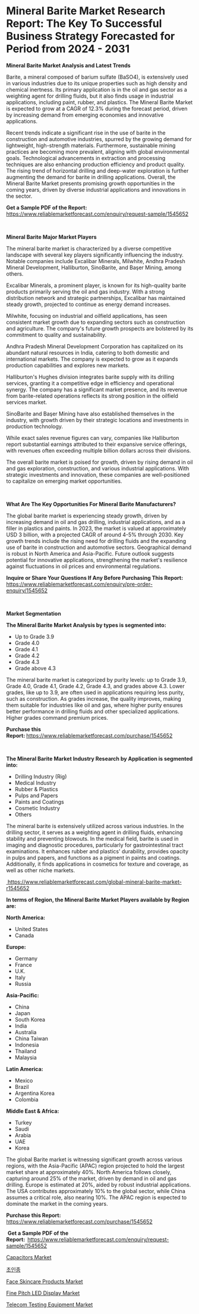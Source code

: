 <p><h1>Mineral Barite Market Research Report: The Key To Successful Business Strategy Forecasted for Period from 2024 - 2031</h1></p><p><strong>Mineral Barite Market Analysis and Latest Trends</strong></p>
<p><p>Barite, a mineral composed of barium sulfate (BaSO4), is extensively used in various industries due to its unique properties such as high density and chemical inertness. Its primary application is in the oil and gas sector as a weighting agent for drilling fluids, but it also finds usage in industrial applications, including paint, rubber, and plastics. The Mineral Barite Market is expected to grow at a CAGR of 12.3% during the forecast period, driven by increasing demand from emerging economies and innovative applications.</p><p>Recent trends indicate a significant rise in the use of barite in the construction and automotive industries, spurred by the growing demand for lightweight, high-strength materials. Furthermore, sustainable mining practices are becoming more prevalent, aligning with global environmental goals. Technological advancements in extraction and processing techniques are also enhancing production efficiency and product quality. The rising trend of horizontal drilling and deep-water exploration is further augmenting the demand for barite in drilling applications. Overall, the Mineral Barite Market presents promising growth opportunities in the coming years, driven by diverse industrial applications and innovations in the sector.</p></p>
<p><strong>Get a Sample PDF of the Report:&nbsp;</strong> <a href="https://www.reliablemarketforecast.com/enquiry/request-sample/1545652?utm_campaign=1080&utm_medium=2&utm_source=Github&utm_content=ia&utm_term=29092024&utm_id=mineral-barite">https://www.reliablemarketforecast.com/enquiry/request-sample/1545652</a></p>
<p>&nbsp;</p>
<p><strong>Mineral Barite Major Market Players</strong></p>
<p><p>The mineral barite market is characterized by a diverse competitive landscape with several key players significantly influencing the industry. Notable companies include Excalibar Minerals, Milwhite, Andhra Pradesh Mineral Development, Halliburton, SinoBarite, and Başer Mining, among others.</p><p>Excalibar Minerals, a prominent player, is known for its high-quality barite products primarily serving the oil and gas industry. With a strong distribution network and strategic partnerships, Excalibar has maintained steady growth, projected to continue as energy demand increases.</p><p>Milwhite, focusing on industrial and oilfield applications, has seen consistent market growth due to expanding sectors such as construction and agriculture. The company's future growth prospects are bolstered by its commitment to quality and sustainability.</p><p>Andhra Pradesh Mineral Development Corporation has capitalized on its abundant natural resources in India, catering to both domestic and international markets. The company is expected to grow as it expands production capabilities and explores new markets.</p><p>Halliburton's Hughes division integrates barite supply with its drilling services, granting it a competitive edge in efficiency and operational synergy. The company has a significant market presence, and its revenue from barite-related operations reflects its strong position in the oilfield services market.</p><p>SinoBarite and Başer Mining have also established themselves in the industry, with growth driven by their strategic locations and investments in production technology.</p><p>While exact sales revenue figures can vary, companies like Halliburton report substantial earnings attributed to their expansive service offerings, with revenues often exceeding multiple billion dollars across their divisions.</p><p>The overall barite market is poised for growth, driven by rising demand in oil and gas exploration, construction, and various industrial applications. With strategic investments and innovation, these companies are well-positioned to capitalize on emerging market opportunities.</p></p>
<p>&nbsp;</p>
<p><strong>What Are The Key Opportunities For Mineral Barite Manufacturers?</strong></p>
<p><p>The global barite market is experiencing steady growth, driven by increasing demand in oil and gas drilling, industrial applications, and as a filler in plastics and paints. In 2023, the market is valued at approximately USD 3 billion, with a projected CAGR of around 4-5% through 2030. Key growth trends include the rising need for drilling fluids and the expanding use of barite in construction and automotive sectors. Geographical demand is robust in North America and Asia-Pacific. Future outlook suggests potential for innovative applications, strengthening the market's resilience against fluctuations in oil prices and environmental regulations.</p></p>
<p><strong>Inquire or Share Your Questions If Any Before Purchasing This Report:</strong> <a href="https://www.reliablemarketforecast.com/enquiry/pre-order-enquiry/1545652?utm_campaign=1080&utm_medium=2&utm_source=Github&utm_content=ia&utm_term=29092024&utm_id=mineral-barite">https://www.reliablemarketforecast.com/enquiry/pre-order-enquiry/1545652</a></p>
<p>&nbsp;</p>
<p><strong>Market Segmentation</strong></p>
<p><strong>The Mineral Barite Market Analysis by types is segmented into:</strong></p>
<p><ul><li>Up to Grade 3.9</li><li>Grade 4.0</li><li>Grade 4.1</li><li>Grade 4.2</li><li>Grade 4.3</li><li>Grade above 4.3</li></ul></p>
<p><p>The mineral barite market is categorized by purity levels: up to Grade 3.9, Grade 4.0, Grade 4.1, Grade 4.2, Grade 4.3, and grades above 4.3. Lower grades, like up to 3.9, are often used in applications requiring less purity, such as construction. As grades increase, the quality improves, making them suitable for industries like oil and gas, where higher purity ensures better performance in drilling fluids and other specialized applications. Higher grades command premium prices.</p></p>
<p><strong>Purchase this Report:&nbsp;</strong><a href="https://www.reliablemarketforecast.com/purchase/1545652?utm_campaign=1080&utm_medium=2&utm_source=Github&utm_content=ia&utm_term=29092024&utm_id=mineral-barite">https://www.reliablemarketforecast.com/purchase/1545652</a></p>
<p>&nbsp;</p>
<p><strong>The Mineral Barite Market Industry Research by Application is segmented into:</strong></p>
<p><ul><li>Drilling Industry (Rig)</li><li>Medical Industry</li><li>Rubber & Plastics</li><li>Pulps and Papers</li><li>Paints and Coatings</li><li>Cosmetic Industry</li><li>Others</li></ul></p>
<p><p>The mineral barite is extensively utilized across various industries. In the drilling sector, it serves as a weighting agent in drilling fluids, enhancing stability and preventing blowouts. In the medical field, barite is used in imaging and diagnostic procedures, particularly for gastrointestinal tract examinations. It enhances rubber and plastics' durability, provides opacity in pulps and papers, and functions as a pigment in paints and coatings. Additionally, it finds applications in cosmetics for texture and coverage, as well as other niche markets.</p></p>
<p><a href="https://www.reliablemarketforecast.com/global-mineral-barite-market-r1545652?utm_campaign=1080&utm_medium=2&utm_source=Github&utm_content=ia&utm_term=29092024&utm_id=mineral-barite">&nbsp;https://www.reliablemarketforecast.com/global-mineral-barite-market-r1545652</a></p>
<p><strong>In terms of Region, the Mineral Barite Market Players available by Region are:</strong></p>
<p>
    <p> <strong> North America: </strong>
        <ul>
            <li>United States</li>
            <li>Canada</li>
        </ul>
        </p> 
    <p> <strong> Europe: </strong>
        <ul>
            <li>Germany</li>
            <li>France</li>
            <li>U.K.</li>
            <li>Italy</li>
            <li>Russia</li>
        </ul>
        </p> 
    <p> <strong> Asia-Pacific: </strong>
        <ul>
            <li>China</li>
            <li>Japan</li>
            <li>South Korea</li>
            <li>India</li>
            <li>Australia</li>
            <li>China Taiwan</li>
            <li>Indonesia</li>
            <li>Thailand</li>
            <li>Malaysia</li>
        </ul>
        </p> 
    <p> <strong> Latin America: </strong>
        <ul>
            <li>Mexico</li>
            <li>Brazil</li>
            <li>Argentina Korea</li>
            <li>Colombia</li>
        </ul>
        </p> 
    <p> <strong> Middle East & Africa: </strong>
        <ul>
            <li>Turkey</li>
            <li>Saudi</li>
            <li>Arabia</li>
            <li>UAE</li>
            <li>Korea</li>
        </ul>
    </p>
    </p>
<p><p>The global Barite market is witnessing significant growth across various regions, with the Asia-Pacific (APAC) region projected to hold the largest market share at approximately 40%. North America follows closely, capturing around 25% of the market, driven by demand in oil and gas drilling. Europe is estimated at 20%, aided by robust industrial applications. The USA contributes approximately 10% to the global sector, while China assumes a critical role, also nearing 10%. The APAC region is expected to dominate the market in the coming years.</p></p>
<p><strong>Purchase this Report: </strong><a href="https://www.reliablemarketforecast.com/purchase/1545652?utm_campaign=1080&utm_medium=2&utm_source=Github&utm_content=ia&utm_term=29092024&utm_id=mineral-barite">https://www.reliablemarketforecast.com/purchase/1545652</a></p>
<p>&nbsp;<strong>Get a Sample PDF of the Report:&nbsp;&nbsp;</strong><a href="https://www.reliablemarketforecast.com/enquiry/request-sample/1545652?utm_campaign=1080&utm_medium=2&utm_source=Github&utm_content=ia&utm_term=29092024&utm_id=mineral-barite">https://www.reliablemarketforecast.com/enquiry/request-sample/1545652</a></p>
<p><strong></strong></p>
<p><p><a href="https://issuu.com/reportprime-2/docs/capacitors-market-size-2030.pptx_1815828c4ef8c6?utm_campaign=1080&utm_medium=2&utm_source=Github&utm_content=ia&utm_term=29092024&utm_id=mineral-barite">Capacitors Market</a></p><p><a href="https://github.com/sougarounis/Market-Research-Report-List-6/blob/main/720288615909.md?utm_campaign=1080&utm_medium=2&utm_source=Github&utm_content=ia&utm_term=29092024&utm_id=mineral-barite">초인종</a></p><p><a href="https://www.linkedin.com/pulse/face-skincare-products-market-forecast-global-trends-analysis-fqlcf?utm_campaign=1080&utm_medium=2&utm_source=Github&utm_content=ia&utm_term=29092024&utm_id=mineral-barite">Face Skincare Products Market</a></p><p><a href="https://issuu.com/reportprime-2/docs/fine-pitch-led-display-market-size-_3e87473a209011?utm_campaign=1080&utm_medium=2&utm_source=Github&utm_content=ia&utm_term=29092024&utm_id=mineral-barite">Fine Pitch LED Display Market</a></p><p><a href="https://www.linkedin.com/pulse/telecom-testing-equipment-industry-sector-market-dynamics-o3aye?utm_campaign=1080&utm_medium=2&utm_source=Github&utm_content=ia&utm_term=29092024&utm_id=mineral-barite">Telecom Testing Equipment Market</a></p></p>